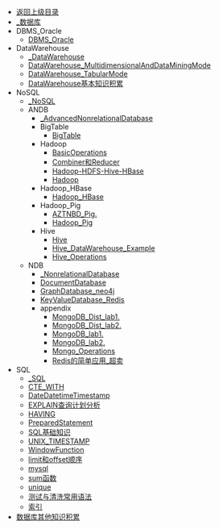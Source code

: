 - [返回上级目录](../_sidebar.md)
- [_数据库](_数据库.md)
- DBMS_Oracle
    - [DBMS_Oracle](DBMS_Oracle/DBMS_Oracle.md)
- DataWarehouse
    - [_DataWarehouse](DataWarehouse/_DataWarehouse.md)
    - [DataWarehouse_MultidimensionalAndDataMiningMode](DataWarehouse/DataWarehouse_MultidimensionalAndDataMiningMode.md)
    - [DataWarehouse_TabularMode](DataWarehouse/DataWarehouse_TabularMode.md)
    - [DataWarehouse基本知识积累](DataWarehouse/DataWarehouse基本知识积累.md)
- NoSQL
    - [_NoSQL](NoSQL/_NoSQL.md)
    - ANDB
        - [_AdvancedNonrelationalDatabase](NoSQL/ANDB/_AdvancedNonrelationalDatabase.md)
        - BigTable
            - [BigTable](NoSQL/ANDB/BigTable/BigTable.md)
        - Hadoop
            - [BasicOperations](NoSQL/ANDB/Hadoop/BasicOperations.md)
            - [Combiner和Reducer](NoSQL/ANDB/Hadoop/Combiner和Reducer.md)
            - [Hadoop-HDFS-Hive-HBase](NoSQL/ANDB/Hadoop/Hadoop-HDFS-Hive-HBase.md)
            - [Hadoop](NoSQL/ANDB/Hadoop/Hadoop.md)
        - Hadoop_HBase
            - [Hadoop_HBase](NoSQL/ANDB/Hadoop_HBase/Hadoop_HBase.md)
        - Hadoop_Pig
            - [AZTNBD_Pig.](NoSQL/ANDB/Hadoop_Pig/AZTNBD_Pig.pdf)
            - [Hadoop_Pig](NoSQL/ANDB/Hadoop_Pig/Hadoop_Pig.md)
        - Hive
            - [Hive](NoSQL/ANDB/Hive/Hive.md)
            - [Hive_DataWarehouse_Example](NoSQL/ANDB/Hive/Hive_DataWarehouse_Example.md)
            - [Hive_Operations](NoSQL/ANDB/Hive/Hive_Operations.md)
    - NDB
        - [_NonrelationalDatabase](NoSQL/NDB/_NonrelationalDatabase.md)
        - [DocumentDatabase](NoSQL/NDB/DocumentDatabase.md)
        - [GraphDatabase_neo4j](NoSQL/NDB/GraphDatabase_neo4j.md)
        - [KeyValueDatabase_Redis](NoSQL/NDB/KeyValueDatabase_Redis.md)
        - appendix
            - [MongoDB_Dist_lab1.](NoSQL/NDB/appendix/MongoDB_Dist_lab1.pdf)
            - [MongoDB_Dist_lab2.](NoSQL/NDB/appendix/MongoDB_Dist_lab2.pdf)
            - [MongoDB_lab1.](NoSQL/NDB/appendix/MongoDB_lab1.pdf)
            - [MongoDB_lab2.](NoSQL/NDB/appendix/MongoDB_lab2.pdf)
            - [Mongo_Operations](NoSQL/NDB/appendix/Mongo_Operations.md)
            - [Redis的简单应用_超卖](NoSQL/NDB/appendix/Redis的简单应用_超卖.md)
- SQL
    - [_SQL](SQL/_SQL.md)
    - [CTE_WITH](SQL/CTE_WITH.md)
    - [DateDatetimeTimestamp](SQL/DateDatetimeTimestamp.md)
    - [EXPLAIN查询计划分析](SQL/EXPLAIN查询计划分析.md)
    - [HAVING](SQL/HAVING.md)
    - [PreparedStatement](SQL/PreparedStatement.md)
    - [SQL基础知识](SQL/SQL基础知识.md)
    - [UNIX_TIMESTAMP](SQL/UNIX_TIMESTAMP.md)
    - [WindowFunction](SQL/WindowFunction.md)
    - [limit和offset顺序](SQL/limit和offset顺序.md)
    - [mysql](SQL/mysql.md)
    - [sum函数](SQL/sum函数.md)
    - [unique](SQL/unique.md)
    - [测试与清洗常用语法](SQL/测试与清洗常用语法.md)
    - [索引](SQL/索引.md)
- [数据库其他知识积累](数据库其他知识积累.md)